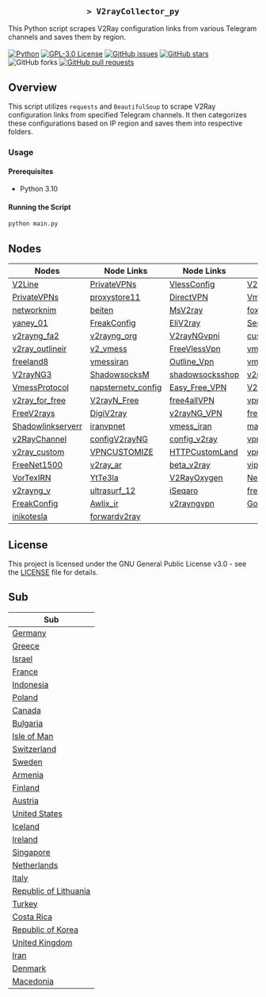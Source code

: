 <h3 align="center">
    <samp>&gt; V2rayCollector_py</samp>
</h3>

This Python script scrapes V2Ray configuration links from various Telegram channels and saves them by region.
<br>
<br>
[![Python](https://img.shields.io/badge/python-3670A0?style=for-the-badge&logo=python&logoColor=ffdd54)](https://github.com/MhdiTaheri/V2rayCollector_Py)
[![GPL-3.0 License](https://img.shields.io/badge/License-GPL--3.0-blue?style=for-the-badge)](./LICENSE)
[![GitHub issues](https://img.shields.io/github/issues/MhdiTaheri/V2rayCollector_Py?style=for-the-badge)](https://github.com/MhdiTaheri/V2rayCollector_Py/issues)
[![GitHub stars](https://img.shields.io/github/stars/MhdiTaheri/V2rayCollector_Py?style=for-the-badge)](https://github.com/MhdiTaheri/V2rayCollector_Py/stargazers)
![GitHub forks](https://img.shields.io/github/forks/MhdiTaheri/V2rayCollector_py?style=for-the-badge)
[![GitHub pull requests](https://img.shields.io/github/issues-pr/MhdiTaheri/V2rayCollector_py?style=for-the-badge)](https://github.com/MhdiTaheri/V2rayCollector_Py/pulls)


## Overview
This script utilizes `requests` and `BeautifulSoup` to scrape V2Ray configuration links from specified Telegram channels. It then categorizes these configurations based on IP region and saves them into respective folders.

### Usage

#### Prerequisites

- Python 3.10

#### Running the Script

```bash
python main.py
```

## Nodes

| Nodes | Node Links | Node Links | Node Links | Node Links |
|------------|------------|------------|------------|------------|
| [V2Line](https://t.me/s/v2line) | [PrivateVPNs](https://t.me/s/PrivateVPNs) | [VlessConfig](https://t.me/s/VlessConfig) | [V2pedia](https://t.me/s/V2pedia) | [v2rayNG_Matsuri](https://t.me/s/v2rayNG_Matsuri) |
| [PrivateVPNs](https://t.me/s/PrivateVPNs) | [proxystore11](https://t.me/s/proxystore11) | [DirectVPN](https://t.me/s/DirectVPN) | [VmessProtocol](https://t.me/s/VmessProtocol) | [OutlineVpnOfficial](https://t.me/s/OutlineVpnOfficial) |
| [networknim](https://t.me/s/networknim) | [beiten](https://t.me/s/beiten) | [MsV2ray](https://t.me/s/MsV2ray) | [foxrayiran](https://t.me/s/foxrayiran) | [DailyV2RY](https://t.me/s/DailyV2RY) |
| [yaney_01](https://t.me/s/yaney_01) | [FreakConfig](https://t.me/s/FreakConfig) | [EliV2ray](https://t.me/s/EliV2ray) | [ServerNett](https://t.me/s/ServerNett) | [proxystore11](https://t.me/s/proxystore11) |
| [v2rayng_fa2](https://t.me/s/v2rayng_fa2) | [v2rayng_org](https://t.me/s/v2rayng_org) | [V2rayNGvpni](https://t.me/s/V2rayNGvpni) | [custom_14](https://t.me/s/custom_14) | [v2rayNG_VPNN](https://t.me/s/v2rayNG_VPNN) |
| [v2ray_outlineir](https://t.me/s/v2ray_outlineir) | [v2_vmess](https://t.me/s/v2_vmess) | [FreeVlessVpn](https://t.me/s/FreeVlessVpn) | [vmess_vless_v2rayng](https://t.me/s/vmess_vless_v2rayng) | [PrivateVPNs](https://t.me/s/PrivateVPNs) |
| [freeland8](https://t.me/s/freeland8) | [vmessiran](https://t.me/s/vmessiran) | [Outline_Vpn](https://t.me/s/Outline_Vpn) | [vmessq](https://t.me/s/vmessq) | [WeePeeN](https://t.me/s/WeePeeN) |
| [V2rayNG3](https://t.me/s/V2rayNG3) | [ShadowsocksM](https://t.me/s/ShadowsocksM) | [shadowsocksshop](https://t.me/s/shadowsocksshop) | [v2rayan](https://t.me/s/v2rayan) | [ShadowSocks_s](https://t.me/s/ShadowSocks_s) |
| [VmessProtocol](https://t.me/s/VmessProtocol) | [napsternetv_config](https://t.me/s/napsternetv_config) | [Easy_Free_VPN](https://t.me/s/Easy_Free_VPN) | [V2Ray_FreedomIran](https://t.me/s/V2Ray_FreedomIran) | [V2RAY_VMESS_free](https://t.me/s/V2RAY_VMESS_free) |
| [v2ray_for_free](https://t.me/s/v2ray_for_free) | [V2rayN_Free](https://t.me/s/V2rayN_Free) | [free4allVPN](https://t.me/s/free4allVPN) | [vpn_ocean](https://t.me/s/vpn_ocean) | [configV2rayForFree](https://t.me/s/configV2rayForFree) |
| [FreeV2rays](https://t.me/s/FreeV2rays) | [DigiV2ray](https://t.me/s/DigiV2ray) | [v2rayNG_VPN](https://t.me/s/v2rayNG_VPN) | [freev2rayssr](https://t.me/s/freev2rayssr) | [v2rayn_server](https://t.me/s/v2rayn_server) |
| [Shadowlinkserverr](https://t.me/s/Shadowlinkserverr) | [iranvpnet](https://t.me/s/iranvpnet) | [vmess_iran](https://t.me/s/vmess_iran) | [mahsaamoon1](https://t.me/s/mahsaamoon1) | [V2RAY_NEW](https://t.me/s/V2RAY_NEW) |
| [v2RayChannel](https://t.me/s/v2RayChannel) | [configV2rayNG](https://t.me/s/configV2rayNG) | [config_v2ray](https://t.me/s/config_v2ray) | [vpn_proxy_custom](https://t.me/s/vpn_proxy_custom) | [vpnmasi](https://t.me/s/vpnmasi) |
| [v2ray_custom](https://t.me/s/v2ray_custom) | [VPNCUSTOMIZE](https://t.me/s/VPNCUSTOMIZE) | [HTTPCustomLand](https://t.me/s/HTTPCustomLand) | [vpn_proxy_custom](https://t.me/s/vpn_proxy_custom) | [ViPVpn_v2ray](https://t.me/s/ViPVpn_v2ray) |
| [FreeNet1500](https://t.me/s/FreeNet1500) | [v2ray_ar](https://t.me/s/v2ray_ar) | [beta_v2ray](https://t.me/s/beta_v2ray) | [vip_vpn_2022](https://t.me/s/vip_vpn_2022) | [FOX_VPN66](https://t.me/s/FOX_VPN66) |
| [VorTexIRN](https://t.me/s/VorTexIRN) | [YtTe3la](https://t.me/s/YtTe3la) | [V2RayOxygen](https://t.me/s/V2RayOxygen) | [Network_442](https://t.me/s/Network_442) | [VPN_443](https://t.me/s/VPN_443) |
| [v2rayng_v](https://t.me/s/v2rayng_v) | [ultrasurf_12](https://t.me/s/ultrasurf_12) | [iSeqaro](https://t.me/s/iSeqaro) | [frev2rayng](https://t.me/s/frev2rayng) | [frev2ray](https://t.me/s/frev2ray) |
| [FreakConfig](https://t.me/s/FreakConfig) | [Awlix_ir](https://t.me/s/Awlix_ir) | [v2rayngvpn](https://t.me/s/v2rayngvpn) | [God_CONFIG](https://t.me/s/God_CONFIG) | [Configforvpn01](https://t.me/s/Configforvpn01) |
| [inikotesla](https://t.me/s/inikotesla) | [forwardv2ray](https://t.me/s/forwardv2ray) |  |  |  |

## License

This project is licensed under the GNU General Public License v3.0 - see the [LICENSE](LICENSE) file for details.
## Sub
| Sub |
|-----|
| [Germany](https://raw.githubusercontent.com/MhdiTaheri/V2rayCollector_Py/main/sub/Germany/config.txt) |
| [Greece](https://raw.githubusercontent.com/MhdiTaheri/V2rayCollector_Py/main/sub/Greece/config.txt) |
| [Israel](https://raw.githubusercontent.com/MhdiTaheri/V2rayCollector_Py/main/sub/Israel/config.txt) |
| [France](https://raw.githubusercontent.com/MhdiTaheri/V2rayCollector_Py/main/sub/France/config.txt) |
| [Indonesia](https://raw.githubusercontent.com/MhdiTaheri/V2rayCollector_Py/main/sub/Indonesia/config.txt) |
| [Poland](https://raw.githubusercontent.com/MhdiTaheri/V2rayCollector_Py/main/sub/Poland/config.txt) |
| [Canada](https://raw.githubusercontent.com/MhdiTaheri/V2rayCollector_Py/main/sub/Canada/config.txt) |
| [Bulgaria](https://raw.githubusercontent.com/MhdiTaheri/V2rayCollector_Py/main/sub/Bulgaria/config.txt) |
| [Isle of Man](https://raw.githubusercontent.com/MhdiTaheri/V2rayCollector_Py/main/sub/Isle%20of%20Man/config.txt) |
| [Switzerland](https://raw.githubusercontent.com/MhdiTaheri/V2rayCollector_Py/main/sub/Switzerland/config.txt) |
| [Sweden](https://raw.githubusercontent.com/MhdiTaheri/V2rayCollector_Py/main/sub/Sweden/config.txt) |
| [Armenia](https://raw.githubusercontent.com/MhdiTaheri/V2rayCollector_Py/main/sub/Armenia/config.txt) |
| [Finland](https://raw.githubusercontent.com/MhdiTaheri/V2rayCollector_Py/main/sub/Finland/config.txt) |
| [Austria](https://raw.githubusercontent.com/MhdiTaheri/V2rayCollector_Py/main/sub/Austria/config.txt) |
| [United States](https://raw.githubusercontent.com/MhdiTaheri/V2rayCollector_Py/main/sub/United%20States/config.txt) |
| [Iceland](https://raw.githubusercontent.com/MhdiTaheri/V2rayCollector_Py/main/sub/Iceland/config.txt) |
| [Ireland](https://raw.githubusercontent.com/MhdiTaheri/V2rayCollector_Py/main/sub/Ireland/config.txt) |
| [Singapore](https://raw.githubusercontent.com/MhdiTaheri/V2rayCollector_Py/main/sub/Singapore/config.txt) |
| [Netherlands](https://raw.githubusercontent.com/MhdiTaheri/V2rayCollector_Py/main/sub/Netherlands/config.txt) |
| [Italy](https://raw.githubusercontent.com/MhdiTaheri/V2rayCollector_Py/main/sub/Italy/config.txt) |
| [Republic of Lithuania](https://raw.githubusercontent.com/MhdiTaheri/V2rayCollector_Py/main/sub/Republic%20of%20Lithuania/config.txt) |
| [Turkey](https://raw.githubusercontent.com/MhdiTaheri/V2rayCollector_Py/main/sub/Turkey/config.txt) |
| [Costa Rica](https://raw.githubusercontent.com/MhdiTaheri/V2rayCollector_Py/main/sub/Costa%20Rica/config.txt) |
| [Republic of Korea](https://raw.githubusercontent.com/MhdiTaheri/V2rayCollector_Py/main/sub/Republic%20of%20Korea/config.txt) |
| [United Kingdom](https://raw.githubusercontent.com/MhdiTaheri/V2rayCollector_Py/main/sub/United%20Kingdom/config.txt) |
| [Iran](https://raw.githubusercontent.com/MhdiTaheri/V2rayCollector_Py/main/sub/Iran/config.txt) |
| [Denmark](https://raw.githubusercontent.com/MhdiTaheri/V2rayCollector_Py/main/sub/Denmark/config.txt) |
| [Macedonia](https://raw.githubusercontent.com/MhdiTaheri/V2rayCollector_Py/main/sub/Macedonia/config.txt) |




























































































































































































































